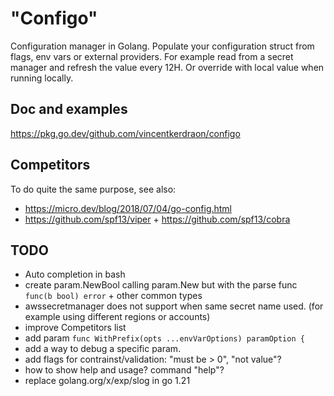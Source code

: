 # "Configo"

Configuration manager in Golang. Populate your configuration struct from flags, env vars or external providers.
For example read from a secret manager and refresh the value every 12H. Or override with local value when running locally.

## Doc and examples

https://pkg.go.dev/github.com/vincentkerdraon/configo

## Competitors

To do quite the same purpose, see also:
- https://micro.dev/blog/2018/07/04/go-config.html
- https://github.com/spf13/viper + https://github.com/spf13/cobra

## TODO

- Auto completion in bash
- create param.NewBool calling param.New but with the parse func `func(b bool) error` + other common types
- awssecretmanager does not support when same secret name used. (for example using different regions or accounts)
- improve Competitors list
- add param `func WithPrefix(opts ...envVarOptions) paramOption {`
- add a way to debug a specific param.
- add flags for contrainst/validation: "must be > 0", "not value"?
- how to show help and usage? command "help"?
- replace golang.org/x/exp/slog in go 1.21
